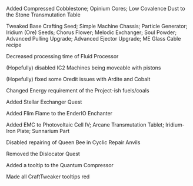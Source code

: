 Added Compressed Cobblestone; Opinium Cores; Low Covalence Dust to the Stone Transmutation Table

Tweaked Base Crafting Seed; Simple Machine Chassis; Particle Generator; Iridium (Ore) Seeds; Chorus Flower; Melodic Exchanger; Soul Powder; Advanced Pulling Upgrade; Advanced Ejector Upgrade; ME Glass Cable recipe

Decreased processing time of Fluid Processor

(Hopefully) disabled IC2 Machines being moveable with pistons

(Hopefully) fixed some Oredit issues with Ardite and Cobalt

Changed Energy requirement of the Project-ish fuels/coals

Added Stellar Exchanger Quest

Added Flim Flame to the EnderIO Enchanter

Added EMC to Photovoltaic Cell IV; Arcane Transmutation Tablet; Iridium-Iron Plate; Sunnarium Part

Disabled repairing of Queen Bee in Cyclic Repair Anvils

Removed the Dislocator Quest

Added a tooltip to the Quantum Compressor

Made all CraftTweaker tooltips red
